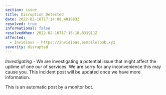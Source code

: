 ```yaml
---
section: issue
title: Disruption Detected
date: 2022-02-16T17:14:08.401983Z
resolved: true
informational: false
resolvedWhen: 2022-02-16T17:15:18.831911Z
affected:
  - Invidious - https://invidious.esmailelbob.xyz
severity: disrupted
---
```

*Investigating* - We are investigating a potential issue that might affect the uptime of one our of services. We are sorry for any inconvenience this may cause you. This incident post will be updated once we have more information.

This is an automatic post by a monitor bot.
        